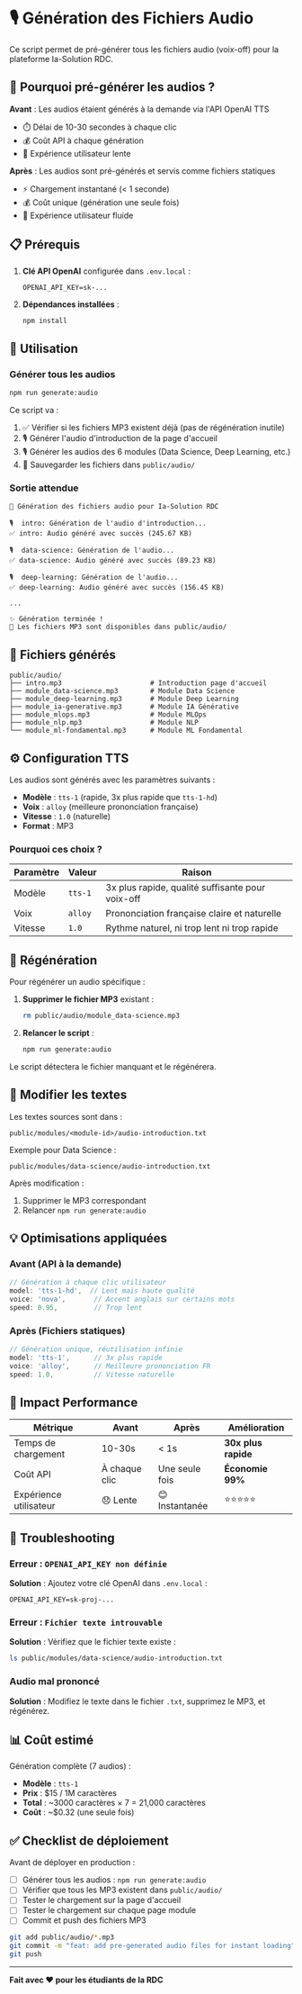 # 🎙️ Génération des Fichiers Audio

Ce script permet de pré-générer tous les fichiers audio (voix-off) pour la plateforme Ia-Solution RDC.

## 🎯 Pourquoi pré-générer les audios ?

**Avant** : Les audios étaient générés à la demande via l'API OpenAI TTS
- ⏱️ Délai de 10-30 secondes à chaque clic
- 💰 Coût API à chaque génération
- 🐌 Expérience utilisateur lente

**Après** : Les audios sont pré-générés et servis comme fichiers statiques
- ⚡ Chargement instantané (< 1 seconde)
- 💰 Coût unique (génération une seule fois)
- 🚀 Expérience utilisateur fluide

## 📋 Prérequis

1. **Clé API OpenAI** configurée dans `.env.local` :
   ```env
   OPENAI_API_KEY=sk-...
   ```

2. **Dépendances installées** :
   ```bash
   npm install
   ```

## 🚀 Utilisation

### Générer tous les audios

```bash
npm run generate:audio
```

Ce script va :
1. ✅ Vérifier si les fichiers MP3 existent déjà (pas de régénération inutile)
2. 🎙️ Générer l'audio d'introduction de la page d'accueil
3. 🎙️ Générer les audios des 6 modules (Data Science, Deep Learning, etc.)
4. 💾 Sauvegarder les fichiers dans `public/audio/`

### Sortie attendue

```
🚀 Génération des fichiers audio pour Ia-Solution RDC

🎙️  intro: Génération de l'audio d'introduction...
✅ intro: Audio généré avec succès (245.67 KB)

🎙️  data-science: Génération de l'audio...
✅ data-science: Audio généré avec succès (89.23 KB)

🎙️  deep-learning: Génération de l'audio...
✅ deep-learning: Audio généré avec succès (156.45 KB)

...

✨ Génération terminée !
📁 Les fichiers MP3 sont disponibles dans public/audio/
```

## 📁 Fichiers générés

```
public/audio/
├── intro.mp3                      # Introduction page d'accueil
├── module_data-science.mp3        # Module Data Science
├── module_deep-learning.mp3       # Module Deep Learning
├── module_ia-generative.mp3       # Module IA Générative
├── module_mlops.mp3               # Module MLOps
├── module_nlp.mp3                 # Module NLP
└── module_ml-fondamental.mp3      # Module ML Fondamental
```

## ⚙️ Configuration TTS

Les audios sont générés avec les paramètres suivants :

- **Modèle** : `tts-1` (rapide, 3x plus rapide que `tts-1-hd`)
- **Voix** : `alloy` (meilleure prononciation française)
- **Vitesse** : `1.0` (naturelle)
- **Format** : MP3

### Pourquoi ces choix ?

| Paramètre | Valeur | Raison |
|-----------|--------|--------|
| Modèle | `tts-1` | 3x plus rapide, qualité suffisante pour voix-off |
| Voix | `alloy` | Prononciation française claire et naturelle |
| Vitesse | `1.0` | Rythme naturel, ni trop lent ni trop rapide |

## 🔄 Régénération

Pour régénérer un audio spécifique :

1. **Supprimer le fichier MP3** existant :
   ```bash
   rm public/audio/module_data-science.mp3
   ```

2. **Relancer le script** :
   ```bash
   npm run generate:audio
   ```

Le script détectera le fichier manquant et le régénérera.

## 📝 Modifier les textes

Les textes sources sont dans :
```
public/modules/<module-id>/audio-introduction.txt
```

Exemple pour Data Science :
```
public/modules/data-science/audio-introduction.txt
```

Après modification :
1. Supprimer le MP3 correspondant
2. Relancer `npm run generate:audio`

## 💡 Optimisations appliquées

### Avant (API à la demande)
```typescript
// Génération à chaque clic utilisateur
model: 'tts-1-hd',  // Lent mais haute qualité
voice: 'nova',       // Accent anglais sur certains mots
speed: 0.95,         // Trop lent
```

### Après (Fichiers statiques)
```typescript
// Génération unique, réutilisation infinie
model: 'tts-1',      // 3x plus rapide
voice: 'alloy',      // Meilleure prononciation FR
speed: 1.0,          // Vitesse naturelle
```

## 🎯 Impact Performance

| Métrique | Avant | Après | Amélioration |
|----------|-------|-------|--------------|
| Temps de chargement | 10-30s | < 1s | **30x plus rapide** |
| Coût API | À chaque clic | Une seule fois | **Économie 99%** |
| Expérience utilisateur | 😞 Lente | 😊 Instantanée | ⭐⭐⭐⭐⭐ |

## 🚨 Troubleshooting

### Erreur : `OPENAI_API_KEY non définie`

**Solution** : Ajoutez votre clé OpenAI dans `.env.local` :
```env
OPENAI_API_KEY=sk-proj-...
```

### Erreur : `Fichier texte introuvable`

**Solution** : Vérifiez que le fichier texte existe :
```bash
ls public/modules/data-science/audio-introduction.txt
```

### Audio mal prononcé

**Solution** : Modifiez le texte dans le fichier `.txt`, supprimez le MP3, et régénérez.

## 📊 Coût estimé

Génération complète (7 audios) :
- **Modèle** : `tts-1`
- **Prix** : $15 / 1M caractères
- **Total** : ~3000 caractères × 7 = 21,000 caractères
- **Coût** : ~$0.32 (une seule fois)

## ✅ Checklist de déploiement

Avant de déployer en production :

- [ ] Générer tous les audios : `npm run generate:audio`
- [ ] Vérifier que tous les MP3 existent dans `public/audio/`
- [ ] Tester le chargement sur la page d'accueil
- [ ] Tester le chargement sur chaque page module
- [ ] Commit et push des fichiers MP3

```bash
git add public/audio/*.mp3
git commit -m "feat: add pre-generated audio files for instant loading"
git push
```

---

**Fait avec ❤️ pour les étudiants de la RDC**
